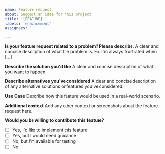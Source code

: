 ```yaml
---
name: Feature request
about: Suggest an idea for this project
title: '[FEATURE] '
labels: 'enhancement'
assignees: ''

---
```


**Is your feature request related to a problem? Please describe.**
A clear and concise description of what the problem is. Ex. I'm always frustrated when [...]

**Describe the solution you'd like**
A clear and concise description of what you want to happen.

**Describe alternatives you've considered**
A clear and concise description of any alternative solutions or features you've considered.

**Use Case**
Describe how this feature would be used in a real-world scenario.

**Additional context**
Add any other context or screenshots about the feature request here.

**Would you be willing to contribute this feature?**
- [ ] Yes, I'd like to implement this feature
- [ ] Yes, but I would need guidance
- [ ] No, but I'm available for testing
- [ ] No